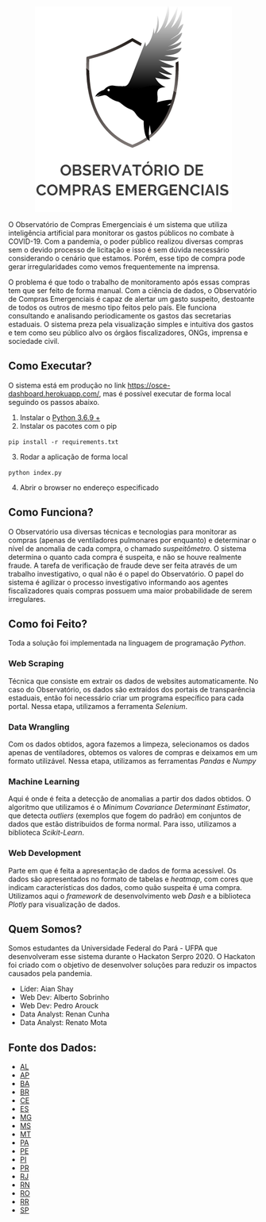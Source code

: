 
<p align="center">
  <img = src="doc/logo_desc.png">
</p>


O Observatório de Compras Emergenciais é um sistema que utiliza inteligência 
artificial para monitorar os 
gastos públicos no combate à COVID-19. Com a pandemia, o poder público realizou
diversas compras sem o devido processo de licitação e isso é sem dúvida
necessário considerando o cenário que estamos. Porém, esse tipo de compra pode
gerar irregularidades como vemos frequentemente na imprensa.

O problema é que todo o trabalho de monitoramento após essas compras tem que ser feito de forma manual.
Com a ciência de dados, o Observatório de Compras Emergenciais é capaz de 
alertar um gasto suspeito, destoante de todos os outros de mesmo tipo feitos 
pelo país. Ele funciona 
consultando e analisando periodicamente os gastos das secretarias estaduais. 
O sistema preza pela visualização simples
e intuitiva dos gastos e tem como seu público alvo os órgãos fiscalizadores, 
ONGs, imprensa e sociedade civil. 

## Como Executar?

O sistema está em produção no link https://osce-dashboard.herokuapp.com/,
mas é possível executar de forma local seguindo os passos abaixo.

1. Instalar o [Python 3.6.9 +](https://www.python.org/downloads/) 
2. Instalar os pacotes com o pip

```pip install -r requirements.txt```

3. Rodar a aplicação de forma local

```python index.py```

4. Abrir o browser no endereço especificado

## Como Funciona?

O Observatório usa diversas técnicas e tecnologias para monitorar as compras
(apenas de ventiladores pulmonares por enquanto) e determinar o nível de anomalia de 
cada compra, o chamado *suspeitômetro*. O sistema determina
o quanto cada compra é suspeita, e não se houve realmente fraude. A tarefa de 
verificação de fraude deve ser feita através de um trabalho investigativo, o 
qual não é o papel do Observatório. O papel do sistema é agilizar o processo
investigativo informando aos agentes fiscalizadores quais compras possuem uma 
maior probabilidade de serem irregulares.

## Como foi Feito?

Toda a solução foi implementada na linguagem de programação *Python*.

### Web Scraping

Técnica que consiste em extrair os dados de websites automaticamente. No caso 
do Observatório, os dados são extraídos dos portais de transparência estaduais, então foi necessário criar um programa específico para cada portal. Nessa etapa, utilizamos a ferramenta *Selenium*.

### Data Wrangling

Com os dados obtidos, agora fazemos a limpeza, selecionamos os dados apenas de ventiladores, obtemos os valores de compras e deixamos em um formato utilizável. Nessa etapa, utilizamos as ferramentas *Pandas* e *Numpy*

### Machine Learning

Aqui é onde é feita a detecção de anomalias a partir dos dados obtidos. O 
algoritmo que utilizamos é o *Minimum Covariance Determinant Estimator*, que 
detecta *outliers* (exemplos que fogem do padrão) em conjuntos de dados que estão distribuidos de forma normal. Para isso, utilizamos a biblioteca *Scikit-Learn*.

### Web Development

Parte em que é feita a apresentação de dados de forma acessível. Os dados são 
apresentados no formato de tabelas e *heatmap*, com cores que indicam 
características dos dados, como quão suspeita é uma compra. Utilizamos aqui o 
*framework* de desenvolvimento web *Dash* e a biblioteca *Plotly* para visualização de dados. 

## Quem Somos?

Somos estudantes da Universidade Federal do Pará - UFPA que desenvolveram esse
sistema durante o Hackaton Serpro 2020. O Hackaton foi criado com o objetivo de
desenvolver soluções para reduzir os impactos causados pela pandemia.

* Líder: Aian Shay
* Web Dev: Alberto Sobrinho
* Web Dev: Pedro Arouck
* Data Analyst: Renan Cunha
* Data Analyst: Renato Mota

## Fonte dos Dados:

* [AL](http://transparencia.al.gov.br/despesa/despesas-com-covid19/)
* [AP](http://www.transparencia.ap.gov.br/consulta/2/496/despesas/)
* [BA](http://www.saude.ba.gov.br/temasdesaude/coronavirus/contratacoes-covid19/)
* [BR](https://www.comprasgovernamentais.gov.br/index.php/transparencia/60-transparencia/1313-transparencia-dos-dados-de-compras-para-o-covid-19)
* [CE](https://cearatransparente.ce.gov.br/portal-da-transparencia/paginas/coronavirus-despesas)
* [ES](https://coronavirus.es.gov.br/contratos-emergenciais)
* [MG](http://www.transparencia.dadosabertos.mg.gov.br/dataset/contratacoes-coronavirus)
* [MS](http://www.comprascoronavirus.ms.gov.br/)
* [MT](http://www.transparencia.mt.gov.br/-/contratos-covid-19)
* [PA](https://transparenciacovid19.pa.gov.br/covid.json)
* [PE](https://comprasemergenciaiscovid19.saude.pe.gov.br/)
* [PI](https://sistemas.tce.pi.gov.br/contratosweb/mural/?s=covid)
* [PR](http://www.transparencia.pr.gov.br/pte/compras/dispensasInexigibilidade?windowId=adf)
* [RJ](http://painel.saude.rj.gov.br/contratos/transparencia.html)
* [RN](http://transparencia.rn.gov.br/covid)
* [RO](http://www.transparencia.ro.gov.br/Grafico/DespesasCOVID19)
* [RR](http://www.transparencia.rr.gov.br/index.php/roraima-contra-o-coronavirus/consulta-despesas-covid19)
* [SP](https://www.saopaulo.sp.gov.br/coronavirus/transparencia/)
